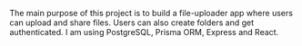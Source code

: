 The main purpose of this project is to build a file-uploader app where users can upload and share files. Users can also create folders and get authenticated.
I am using PostgreSQL, Prisma ORM, Express and React.
